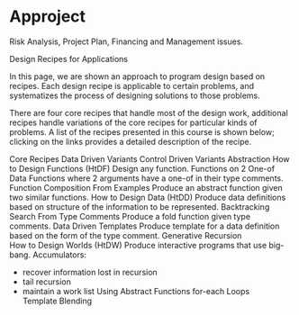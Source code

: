 # Approject
Risk Analysis, Project Plan, Financing and Management issues.

Design Recipes for Applications

In this page, we are shown an approach to program design based on recipes. Each design recipe is applicable to certain problems, and systematizes the process of designing solutions to those problems.

There are four core recipes that handle most of the design work, additional recipes handle variations of the core recipes for particular kinds of problems. A list of the recipes presented in this course is shown below; clicking on the links provides a detailed description of the recipe.

Core Recipes	Data Driven Variants	Control Driven Variants	Abstraction
How to Design Functions (HtDF) 
Design any function.	Functions on 2 One-of Data 
Functions where 2 arguments have a one-of in their type comments.	Function Composition	From Examples 
Produce an abstract function given two similar functions.
How to Design Data (HtDD) 
Produce data definitions based on structure of the information to be represented.		Backtracking Search	From Type Comments 
Produce a fold function given type comments.
Data Driven Templates 
Produce template for a data definition based on the form of the type comment.	Generative Recursion	
How to Design Worlds (HtDW) 
Produce interactive programs that use big-bang.	Accumulators: 
 - recover information lost in recursion
 - tail recursion
 - maintain a work list
Using Abstract Functions
for-each Loops	
Template Blending
